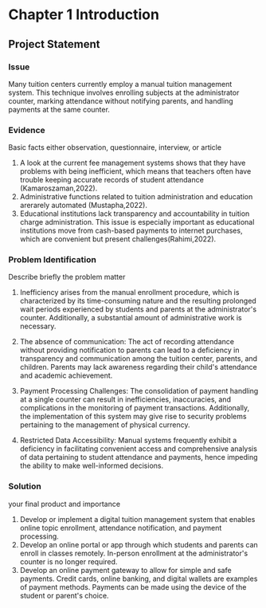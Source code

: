 # Chapter 1 Introduction

## Project Statement

### Issue
Many tuition centers currently employ a manual tuition management system. This technique involves enrolling subjects at the administrator counter, marking attendance without notifying parents, and handling payments at the same counter.  

### Evidence
Basic facts either observation, questionnaire, interview, or article

  1. A look at the current fee management systems shows that they have problems with being inefficient, which means that teachers often          have trouble keeping accurate records of student attendance (Kamaroszaman,2022).
  2. Administrative functions related to tuition administration and education       
     arerarely automated (Mustapha,2022).
  3. Educational institutions lack transparency and accountability in tuition charge administration. This issue is especially important as       educational institutions move from cash-based payments to internet purchases, which are convenient but present challenges(Rahimi,2022).

### Problem Identification
Describe briefly the problem matter

  1. Inefficiency arises from the manual enrollment procedure, which is characterized by its time-consuming nature and the resulting     prolonged wait periods experienced by students and parents at the administrator's counter. Additionally, a substantial amount of administrative work is necessary.

  2. The absence of communication: The act of recording attendance without providing notification to parents can lead to a deficiency in transparency and communication among the tuition center, parents, and children. Parents may lack awareness regarding their child's attendance and academic achievement.

  3. Payment Processing Challenges: The consolidation of payment handling at a single counter can result in inefficiencies, inaccuracies, and complications in the monitoring of payment transactions. Additionally, the implementation of this system may give rise to security problems pertaining to the management of physical currency.

  4. Restricted Data Accessibility: Manual systems frequently exhibit a deficiency in facilitating convenient access and comprehensive analysis of data pertaining to student attendance and payments, hence impeding the ability to make well-informed decisions.

### Solution
your final product and importance

  1. Develop or implement a digital tuition management system that enables online topic enrollment, attendance notification, and payment processing.
  2. Develop an online portal or app through which students and parents can enroll in classes remotely. In-person enrollment at the administrator's counter is no longer required.
  3. Develop an online payment gateway to allow for simple and safe payments. Credit cards, online banking, and digital wallets are examples of payment methods. Payments can be made using the device of the student or parent's choice.






